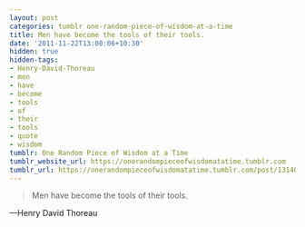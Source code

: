 ```yaml
---
layout: post
categories: tumblr one-random-piece-of-wisdom-at-a-time
title: Men have become the tools of their tools.
date: '2011-11-22T13:00:06+10:30'
hidden: true
hidden-tags:
- Henry-David-Thoreau
- men
- have
- become
- tools
- of
- their
- tools
- quote
- wisdom
tumblr: One Random Piece of Wisdom at a Time
tumblr_website_url: https://onerandompieceofwisdomatatime.tumblr.com
tumblr_url: https://onerandompieceofwisdomatatime.tumblr.com/post/13140186752/men-have-become-the-tools-of-their-tools
---
```

> Men have become the tools of their tools.

—Henry David Thoreau
